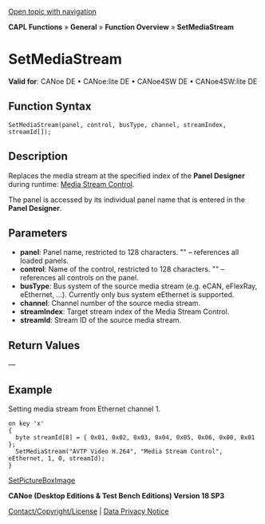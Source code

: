 [Open topic with navigation](../../../../../CANoeDEFamily.htm#Topics/CAPLFunctions/Other/Functions/CAPLfunctionSetMediaStream.md)

**CAPL Functions** » **General** » **Function Overview** » **SetMediaStream**

# SetMediaStream

**Valid for**: CANoe DE • CANoe:lite DE • CANoe4SW DE • CANoe4SW:lite DE

## Function Syntax

```
SetMediaStream(panel, control, busType, channel, streamIndex, streamId[]);
```

## Description

Replaces the media stream at the specified index of the **Panel Designer** during runtime: [Media Stream Control](../../../../../Subsystems/VectorToolsEnvironment/Content/Topics/PanelDesigner/Elements/PanelDesignerControlsMediaStream.md).

The panel is accessed by its individual panel name that is entered in the **Panel Designer**.

## Parameters

- **panel**: Panel name, restricted to 128 characters. "" – references all loaded panels.
- **control**: Name of the control, restricted to 128 characters. "" – references all controls on the panel.
- **busType**: Bus system of the source media stream (e.g. eCAN, eFlexRay, eEthernet, ...). Currently only bus system eEthernet is supported.
- **channel**: Channel number of the source media stream.
- **streamIndex**: Target stream index of the Media Stream Control.
- **streamId**: Stream ID of the source media stream.

## Return Values

—

## Example

Setting media stream from Ethernet channel 1.

```plaintext
on key 'x'
{
  byte streamId[8] = { 0x01, 0x02, 0x03, 0x04, 0x05, 0x06, 0x00, 0x01 };
  SetMediaStream("AVTP Video H.264", "Media Stream Control", eEthernet, 1, 0, streamId);
}
```

[SetPictureBoxImage](CAPLfunctionSetPictureBoxImage.md)

**CANoe (Desktop Editions & Test Bench Editions) Version 18 SP3**

[Contact/Copyright/License](../../../Shared/ContactCopyrightLicense.md) | [Data Privacy Notice](https://www.vector.com/int/en/company/get-info/privacy-policy/)
